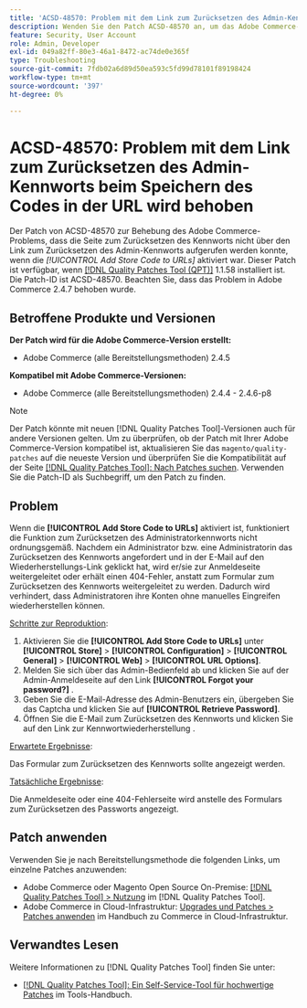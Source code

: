 ```yaml
---
title: 'ACSD-48570: Problem mit dem Link zum Zurücksetzen des Admin-Kennworts beim Speichern des Codes in der URL wird behoben'
description: Wenden Sie den Patch ACSD-48570 an, um das Adobe Commerce-Problem zu beheben, bei dem die Seite „Kennwort zurücksetzen“ nicht über den Link „Admin-Kennwort zurücksetzen“ aufgerufen werden konnte, wenn die [!UICONTROL Add Store Code to URLs] aktiviert war.
feature: Security, User Account
role: Admin, Developer
exl-id: 049a82ff-80e3-46a1-8472-ac74de0e365f
type: Troubleshooting
source-git-commit: 7fdb02a6d89d50ea593c5fd99d78101f89198424
workflow-type: tm+mt
source-wordcount: '397'
ht-degree: 0%

---
```


# ACSD-48570: Problem mit dem Link zum Zurücksetzen des Admin-Kennworts beim Speichern des Codes in der URL wird behoben

Der Patch von ACSD-48570 zur Behebung des Adobe Commerce-Problems, dass die Seite zum Zurücksetzen des Kennworts nicht über den Link zum Zurücksetzen des Admin-Kennworts aufgerufen werden konnte, wenn die *[!UICONTROL Add Store Code to URLs]* aktiviert war. Dieser Patch ist verfügbar, wenn [[!DNL Quality Patches Tool (QPT)]](/help/tools/quality-patches-tool/quality-patches-tool-to-self-serve-quality-patches.md) 1.1.58 installiert ist. Die Patch-ID ist ACSD-48570. Beachten Sie, dass das Problem in Adobe Commerce 2.4.7 behoben wurde.

## Betroffene Produkte und Versionen

**Der Patch wird für die Adobe Commerce-Version erstellt:**

* Adobe Commerce (alle Bereitstellungsmethoden) 2.4.5

**Kompatibel mit Adobe Commerce-Versionen:**

* Adobe Commerce (alle Bereitstellungsmethoden) 2.4.4 - 2.4.6-p8

>[!NOTE]
>
>Der Patch könnte mit neuen [!DNL Quality Patches Tool]-Versionen auch für andere Versionen gelten. Um zu überprüfen, ob der Patch mit Ihrer Adobe Commerce-Version kompatibel ist, aktualisieren Sie das `magento/quality-patches` auf die neueste Version und überprüfen Sie die Kompatibilität auf der Seite [[!DNL Quality Patches Tool]: Nach Patches suchen](https://experienceleague.adobe.com/tools/commerce-quality-patches/index.html?lang=de). Verwenden Sie die Patch-ID als Suchbegriff, um den Patch zu finden.

## Problem

Wenn die **[!UICONTROL Add Store Code to URLs]** aktiviert ist, funktioniert die Funktion zum Zurücksetzen des Administratorkennworts nicht ordnungsgemäß.
Nachdem ein Administrator bzw. eine Administratorin das Zurücksetzen des Kennworts angefordert und in der E-Mail auf den Wiederherstellungs-Link geklickt hat, wird er/sie zur Anmeldeseite weitergeleitet oder erhält einen 404-Fehler, anstatt zum Formular zum Zurücksetzen des Kennworts weitergeleitet zu werden. Dadurch wird verhindert, dass Administratoren ihre Konten ohne manuelles Eingreifen wiederherstellen können.

<u>Schritte zur Reproduktion</u>:

1. Aktivieren Sie die **[!UICONTROL Add Store Code to URLs]** unter **[!UICONTROL Store]** > **[!UICONTROL Configuration]** > **[!UICONTROL General]** > **[!UICONTROL Web]** > **[!UICONTROL URL Options]**.
1. Melden Sie sich über das Admin-Bedienfeld ab und klicken Sie auf der Admin-Anmeldeseite auf den Link **[!UICONTROL Forgot your password?]** .
1. Geben Sie die E-Mail-Adresse des Admin-Benutzers ein, übergeben Sie das Captcha und klicken Sie auf **[!UICONTROL Retrieve Password]**.
1. Öffnen Sie die E-Mail zum Zurücksetzen des Kennworts und klicken Sie auf den Link zur Kennwortwiederherstellung .

<u>Erwartete Ergebnisse</u>:

Das Formular zum Zurücksetzen des Kennworts sollte angezeigt werden.

<u>Tatsächliche Ergebnisse</u>:

Die Anmeldeseite oder eine 404-Fehlerseite wird anstelle des Formulars zum Zurücksetzen des Passworts angezeigt.

## Patch anwenden

Verwenden Sie je nach Bereitstellungsmethode die folgenden Links, um einzelne Patches anzuwenden:

* Adobe Commerce oder Magento Open Source On-Premise: [[!DNL Quality Patches Tool] > Nutzung](/help/tools/quality-patches-tool/usage.md) im [!DNL Quality Patches Tool].
* Adobe Commerce in Cloud-Infrastruktur: [Upgrades und Patches > Patches anwenden](https://experienceleague.adobe.com/docs/commerce-cloud-service/user-guide/develop/upgrade/apply-patches.html?lang=de) im Handbuch zu Commerce in Cloud-Infrastruktur.

## Verwandtes Lesen

Weitere Informationen zu [!DNL Quality Patches Tool] finden Sie unter:

* [[!DNL Quality Patches Tool]: Ein Self-Service-Tool für hochwertige Patches](/help/tools/quality-patches-tool/quality-patches-tool-to-self-serve-quality-patches.md) im Tools-Handbuch.

